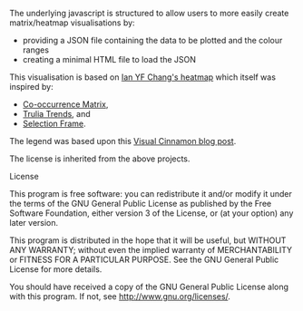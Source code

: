 The underlying javascript is structured to allow users to more easily create matrix/heatmap visualisations by:

* providing a JSON file containing the data to be plotted and the colour ranges
* creating a minimal HTML file to load the JSON

This visualisation is based on [Ian YF Chang's heatmap](http://bl.ocks.org/ianyfchang/8119685) which itself was inspired by:

* [Co-occurrence Matrix](http://bost.ocks.org/mike/miserables/),
* [Trulia Trends](http://trends.truliablog.com/2011/09/house-hunter-by-day-not-so-much-after-midnight/), and
* [Selection Frame](http://bl.ocks.org/lgersman/5311083).

The legend was based upon this [Visual Cinnamon blog post](http://www.visualcinnamon.com/2016/05/smooth-color-legend-d3-svg-gradient.html).

The license is inherited from the above projects.

License

This program is free software: you can redistribute it and/or modify
it under the terms of the GNU General Public License as published by
the Free Software Foundation, either version 3 of the License, or
(at your option) any later version.

This program is distributed in the hope that it will be useful,
but WITHOUT ANY WARRANTY; without even the implied warranty of
MERCHANTABILITY or FITNESS FOR A PARTICULAR PURPOSE.  See the
GNU General Public License for more details.

You should have received a copy of the GNU General Public License
along with this program.  If not, see <http://www.gnu.org/licenses/>.
    
